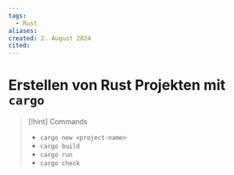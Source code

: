 ```yaml
---
tags:
  - Rust
aliases: 
created: 2. August 2024
cited:
---
```


# Erstellen von Rust Projekten mit `cargo`

> [!hint] Commands
> - `cargo new <project-name>`
> - `cargo build`
> - `cargo run`
> - `cargo check`